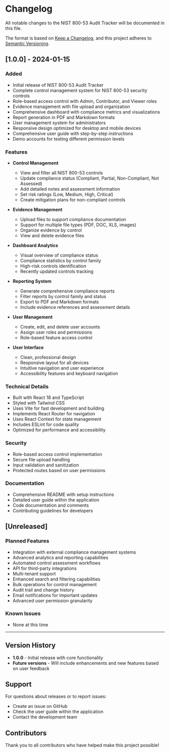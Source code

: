 # Changelog

All notable changes to the NIST 800-53 Audit Tracker will be documented in this file.

The format is based on [Keep a Changelog](https://keepachangelog.com/en/1.0.0/),
and this project adheres to [Semantic Versioning](https://semver.org/spec/v2.0.0.html).

## [1.0.0] - 2024-01-15

### Added
- Initial release of NIST 800-53 Audit Tracker
- Complete control management system for NIST 800-53 security controls
- Role-based access control with Admin, Contributor, and Viewer roles
- Evidence management with file upload and organization
- Comprehensive dashboard with compliance metrics and visualizations
- Report generation in PDF and Markdown formats
- User management system for administrators
- Responsive design optimized for desktop and mobile devices
- Comprehensive user guide with step-by-step instructions
- Demo accounts for testing different permission levels

### Features
- **Control Management**
  - View and filter all NIST 800-53 controls
  - Update compliance status (Compliant, Partial, Non-Compliant, Not Assessed)
  - Add detailed notes and assessment information
  - Set risk ratings (Low, Medium, High, Critical)
  - Create mitigation plans for non-compliant controls

- **Evidence Management**
  - Upload files to support compliance documentation
  - Support for multiple file types (PDF, DOC, XLS, images)
  - Organize evidence by control
  - View and delete evidence files

- **Dashboard Analytics**
  - Visual overview of compliance status
  - Compliance statistics by control family
  - High-risk controls identification
  - Recently updated controls tracking

- **Reporting System**
  - Generate comprehensive compliance reports
  - Filter reports by control family and status
  - Export to PDF and Markdown formats
  - Include evidence references and assessment details

- **User Management**
  - Create, edit, and delete user accounts
  - Assign user roles and permissions
  - Role-based feature access control

- **User Interface**
  - Clean, professional design
  - Responsive layout for all devices
  - Intuitive navigation and user experience
  - Accessibility features and keyboard navigation

### Technical Details
- Built with React 18 and TypeScript
- Styled with Tailwind CSS
- Uses Vite for fast development and building
- Implements React Router for navigation
- Uses React Context for state management
- Includes ESLint for code quality
- Optimized for performance and accessibility

### Security
- Role-based access control implementation
- Secure file upload handling
- Input validation and sanitization
- Protected routes based on user permissions

### Documentation
- Comprehensive README with setup instructions
- Detailed user guide within the application
- Code documentation and comments
- Contributing guidelines for developers

## [Unreleased]

### Planned Features
- Integration with external compliance management systems
- Advanced analytics and reporting capabilities
- Automated control assessment workflows
- API for third-party integrations
- Multi-tenant support
- Enhanced search and filtering capabilities
- Bulk operations for control management
- Audit trail and change history
- Email notifications for important updates
- Advanced user permission granularity

### Known Issues
- None at this time

---

## Version History

- **1.0.0** - Initial release with core functionality
- **Future versions** - Will include enhancements and new features based on user feedback

## Support

For questions about releases or to report issues:
- Create an issue on GitHub
- Check the user guide within the application
- Contact the development team

## Contributors

Thank you to all contributors who have helped make this project possible!